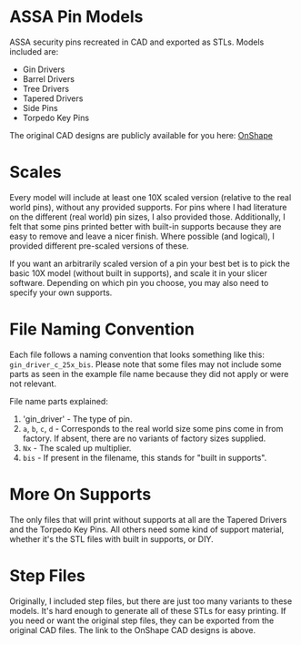 # ASSA Pin Models

ASSA security pins recreated in CAD and exported as STLs. Models included are:

* Gin Drivers
* Barrel Drivers
* Tree Drivers
* Tapered Drivers
* Side Pins
* Torpedo Key Pins

The original CAD designs are publicly available for you here: [OnShape](https://cad.onshape.com/documents/176fe9eabd277f7d3a69e7b4/w/a9a9295e99a16ee94f090353/e/b16dd582293e6b9c6d4326a5?configuration=List_bMwezQiz2Jqhxx%3DDefault%3BList_nkgbB6XMHEotgr%3DB___196____5mm&renderMode=0&uiState=65a351917329370a4f51c2d3)


# Scales
Every model will include at least one 10X scaled version (relative to the real world pins), without any provided supports. For pins where I had
literature on the different (real world) pin sizes, I also provided those. Additionally, I felt that some pins printed better with built-in 
supports because they are easy to remove and leave a nicer finish. Where possible (and logical), I provided different pre-scaled versions of 
these.

If you want an arbitrarily scaled version of a pin your best bet is to pick the basic 10X model (without built in supports), and scale it in
your slicer software. Depending on which pin you choose, you may also need to specify your own supports.

# File Naming Convention
Each file follows a naming convention that looks something like this: `gin_driver_c_25x_bis`. Please note that some files may not include some
parts as seen in the example file name because they did not apply or were not relevant.

File name parts explained:

1. 'gin_driver' - The type of pin.
2. `a`, `b`, `c`, `d` - Corresponds to the real world size some pins come in from factory. If absent, there are no variants of factory sizes supplied.
3. `Nx` - The scaled up multiplier.
4. `bis` - If present in the filename, this stands for "built in supports".

# More On Supports
The only files that will print without supports at all are the Tapered Drivers and the Torpedo Key Pins. All others need some kind of support material, whether
it's the STL files with built in supports, or DIY.

# Step Files
Originally, I included step files, but there are just too many variants to these models. It's hard enough to generate all of these STLs for easy printing.
If you need or want the original step files, they can be exported from the original CAD files. The link to the OnShape CAD designs is above.